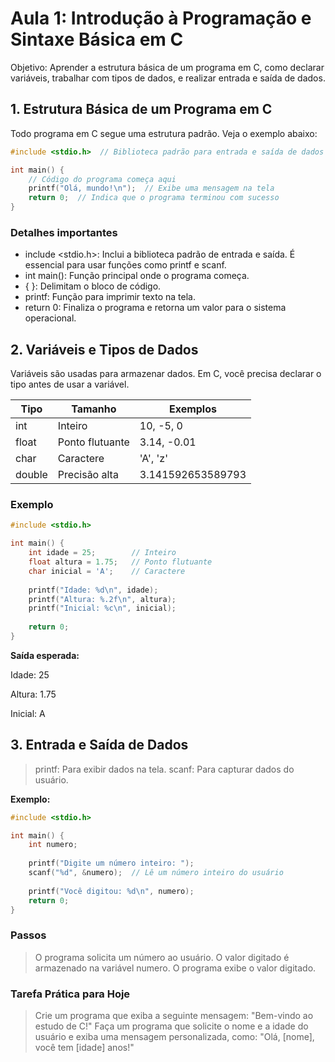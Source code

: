 # Aula 1: Introdução à Programação e Sintaxe Básica em C

Objetivo: Aprender a estrutura básica de um programa em C, como declarar variáveis,
trabalhar com tipos de dados, e realizar entrada e saída de dados.

## 1. Estrutura Básica de um Programa em C

Todo programa em C segue uma estrutura padrão. Veja o exemplo abaixo:

``` C
#include <stdio.h>  // Biblioteca padrão para entrada e saída de dados

int main() {
    // Código do programa começa aqui
    printf("Olá, mundo!\n");  // Exibe uma mensagem na tela
    return 0;  // Indica que o programa terminou com sucesso
}
```

### Detalhes importantes

* include <stdio.h>: Inclui a biblioteca padrão de entrada e saída.
É essencial para usar funções como printf e scanf.
* int main(): Função principal onde o programa começa.
* { }: Delimitam o bloco de código.
* printf: Função para imprimir texto na tela.
* return 0: Finaliza o programa e retorna um valor para o sistema operacional.

## 2. Variáveis e Tipos de Dados

Variáveis são usadas para armazenar dados.
Em C, você precisa declarar o tipo antes de usar a variável.

|Tipo| Tamanho| Exemplos|
|---| --- | ---|
|int| Inteiro| 10, -5, 0|
|float| Ponto flutuante| 3.14, -0.01|
|char| Caractere| 'A', 'z'|
|double| Precisão alta| 3.141592653589793|

### Exemplo

``` C
#include <stdio.h>

int main() {
    int idade = 25;        // Inteiro
    float altura = 1.75;   // Ponto flutuante
    char inicial = 'A';    // Caractere
    
    printf("Idade: %d\n", idade);
    printf("Altura: %.2f\n", altura);
    printf("Inicial: %c\n", inicial);
    
    return 0;
}
```

**Saída esperada:**

Idade: 25

Altura: 1.75

Inicial: A

## 3. Entrada e Saída de Dados

  > printf: Para exibir dados na tela.
    scanf: Para capturar dados do usuário.

**Exemplo:**

``` C
#include <stdio.h>

int main() {
    int numero;
    
    printf("Digite um número inteiro: ");
    scanf("%d", &numero);  // Lê um número inteiro do usuário
    
    printf("Você digitou: %d\n", numero);
    return 0;
}
```

### Passos

  > O programa solicita um número ao usuário.
    O valor digitado é armazenado na variável numero.
    O programa exibe o valor digitado.

### Tarefa Prática para Hoje

  > Crie um programa que exiba a seguinte mensagem: "Bem-vindo ao estudo de C!"
    Faça um programa que solicite o nome e a idade do usuário e
  exiba uma mensagem personalizada, como: "Olá, [nome], você tem [idade] anos!"
